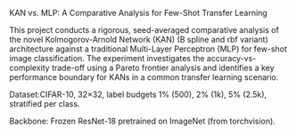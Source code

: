 KAN vs. MLP: A Comparative Analysis for Few-Shot Transfer Learning

This project conducts a rigorous, seed-averaged comparative analysis of the novel Kolmogorov-Arnold Network (KAN) (B spline and rbf variant) architecture against a traditional Multi-Layer Perceptron (MLP) for few-shot image classification. The experiment investigates the accuracy-vs-complexity trade-off using a Pareto frontier analysis and identifies a key performance boundary for KANs in a common transfer learning scenario.

Dataset:CIFAR-10, 32×32, label budgets 1% (500), 2% (1k), 5% (2.5k), stratified per class.

Backbone: Frozen ResNet-18 pretrained on ImageNet (from torchvision).

